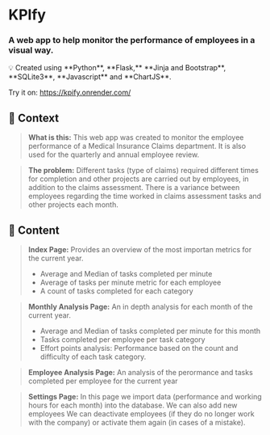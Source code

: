 # KPIfy

### A web app to help monitor the performance of employees in a visual way.

<aside>
💡 Created using **Python**, **Flask,** **Jinja and Bootstrap**, **SQLite3**, **Javascript** and **ChartJS**.

</aside>

Try it on: https://kpify.onrender.com/

## 👀 Context

> **What is this:**
This web app was created to monitor the employee performance of a Medical Insurance Claims department. 
It is  also used for the quarterly and annual employee review.

> **The problem:**
Different tasks (type of claims) required different times for completion and other projects are carried out by employees, in addition to the claims assessment.
There is a variance between employees regarding the time worked in claims assessment tasks and other projects each month.



## 📄 Content

> **Index Page:**
Provides an overview of the most importan metrics for the current year.
> - Average and Median of tasks completed per minute
> - Average of tasks per minute metric for each employee
> - A count of tasks completed for each category

> **Monthly Analysis Page:**
> An in depth analysis for each month of the current year.
> - Average and Median of tasks completed per minute for this month
> - Tasks completed per employee per task category
> - Effort points analysis: Performance based on the count and difficulty of each task category.

> **Employee Analysis Page:**
> An analysis of the perormance and tasks completed per employee for the current year

> **Settings Page:**
> In this page we import data (performance and working hours for each month) into the database.
> We can also add new employees
> We can deactivate employees (if they do no longer work with the company) or activate them again (in cases of a mistake).




